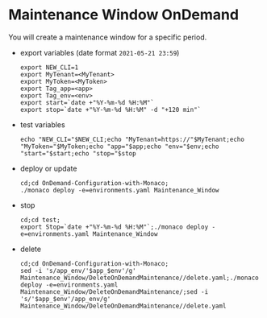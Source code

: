 # Maintenance Window OnDemand

You will create a maintenance window for a specific period.
 
- export variables (date format `2021-05-21 23:59`)

      export NEW_CLI=1
      export MyTenant=<MyTenant>
      export MyToken=<MyToken>
      export Tag_app=<app>
      export Tag_env=<env>
      export start=`date +"%Y-%m-%d %H:%M"`
      export stop=`date +"%Y-%m-%d %H:%M" -d "+120 min"`
      
- test variables

      echo "NEW_CLI="$NEW_CLI;echo "MyTenant=https://"$MyTenant;echo "MyToken="$MyToken;echo "app="$app;echo "env="$env;echo "start="$start;echo "stop="$stop
     
- deploy or update

      cd;cd OnDemand-Configuration-with-Monaco;
      ./monaco deploy -e=environments.yaml Maintenance_Window
      
- stop

      cd;cd test;
      export Stop=`date +"%Y-%m-%d %H:%M"`;./monaco deploy -e=environments.yaml Maintenance_Window


- delete

      cd;cd OnDemand-Configuration-with-Monaco;
      sed -i 's/app_env/'$app_$env'/g'  Maintenance_Window/DeleteOnDemandMaintenance//delete.yaml;./monaco deploy -e=environments.yaml   Maintenance_Window/DeleteOnDemandMaintenance/;sed -i 's/'$app_$env'/app_env/g' Maintenance_Window/DeleteOnDemandMaintenance//delete.yaml


